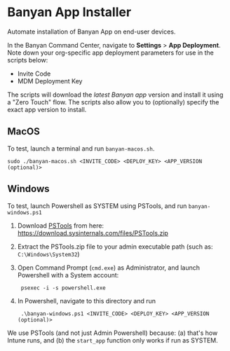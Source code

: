 # Banyan App Installer

Automate installation of Banyan App on end-user devices.

In the Banyan Command Center, navigate to **Settings** > **App Deployment**. Note down your org-specific app deployment parameters for use in the scripts below:
- Invite Code
- MDM Deployment Key

The scripts will download the *latest Banyan app* version and install it using a "Zero Touch" flow. The scripts also allow you to (optionally) specify the exact app version to install.


## MacOS

To test, launch a terminal and run `banyan-macos.sh`.

```
sudo ./banyan-macos.sh <INVITE_CODE> <DEPLOY_KEY> <APP_VERSION (optional)>
```


## Windows

To test, launch Powershell as SYSTEM using PSTools, and run `banyan-windows.ps1`

1. Download [PSTools](https://docs.microsoft.com/en-us/sysinternals/downloads/psexec) from here: https://download.sysinternals.com/files/PSTools.zip

2. Extract the PSTools.zip file to your admin executable path (such as: `C:\Windows\System32`)

3. Open Command Prompt (`cmd.exe`) as Administrator, and launch Powershell with a System account:

		psexec -i -s powershell.exe

4. In Powershell, navigate to this directory and run

		.\banyan-windows.ps1 <INVITE_CODE> <DEPLOY_KEY> <APP_VERSION (optional)>

We use PSTools (and not just Admin Powershell) because: (a) that's how Intune runs, and (b) the `start_app` function only works if run as SYSTEM.
